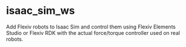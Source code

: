 # isaac_sim_ws
Add Flexiv robots to Isaac Sim and control them using Flexiv Elements Studio or Flexiv RDK with the actual force/torque controller used on real robots.
